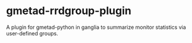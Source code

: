 gmetad-rrdgroup-plugin
======================

A plugin for gmetad-python in ganglia to summarize monitor statistics via user-defined groups.
